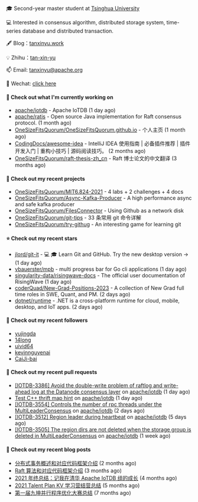 🎓 Second-year master student at [Tsinghua University](https://www.tsinghua.edu.cn/)

💻 Interested in consensus algorithm, distributed storage system, time-series database and distributed transaction.

🖋 Blog：[tanxinyu.work](https://tanxinyu.work)

💡 Zhihu：[tan-xin-yu](https://www.zhihu.com/people/tan-xin-yu-22)

📫 Email: [tanxinyu@apache.org](mailto:tanxinyu@apache.org)

💬 Wechat: [click here](https://github.com/LebronAl/LebronAl/issues/1)

#### 👷 Check out what I'm currently working on

- [apache/iotdb](https://github.com/apache/iotdb) - Apache IoTDB (1 day ago)
- [apache/ratis](https://github.com/apache/ratis) - Open source Java implementation for Raft consensus protocol. (1 month ago)
- [OneSizeFitsQuorum/OneSizeFitsQuorum.github.io](https://github.com/OneSizeFitsQuorum/OneSizeFitsQuorum.github.io) - 个人主页 (1 month ago)
- [CodingDocs/awesome-idea](https://github.com/CodingDocs/awesome-idea) - IntelliJ IDEA 使用指南 | 必备插件推荐 | 插件开发入门 | 重构小技巧 | 源码阅读技巧。  (2 months ago)
- [OneSizeFitsQuorum/raft-thesis-zh_cn](https://github.com/OneSizeFitsQuorum/raft-thesis-zh_cn) - Raft 博士论文的中文翻译 (3 months ago)

#### 🌱 Check out my recent projects

- [OneSizeFitsQuorum/MIT6.824-2021](https://github.com/OneSizeFitsQuorum/MIT6.824-2021) - 4 labs &#43; 2 challenges &#43; 4 docs
- [OneSizeFitsQuorum/Async-Kafka-Producer](https://github.com/OneSizeFitsQuorum/Async-Kafka-Producer) - A high performance async and safe kafka producer
- [OneSizeFitsQuorum/FilesConnector](https://github.com/OneSizeFitsQuorum/FilesConnector) - Using Github as a network disk
- [OneSizeFitsQuorum/git-tips](https://github.com/OneSizeFitsQuorum/git-tips) - 33 条常用 git 命令详解
- [OneSizeFitsQuorum/try-githug](https://github.com/OneSizeFitsQuorum/try-githug) - An interesting game for learning git

#### ⭐ Check out my recent stars

- [jlord/git-it](https://github.com/jlord/git-it) - :computer: :mortar_board: Learn Git and GitHub. Try the new desktop version →  (1 day ago)
- [vbauerster/mpb](https://github.com/vbauerster/mpb) - multi progress bar for Go cli applications (1 day ago)
- [singularity-data/risingwave-docs](https://github.com/singularity-data/risingwave-docs) - The official user documentation of RisingWave (1 day ago)
- [coderQuad/New-Grad-Positions-2023](https://github.com/coderQuad/New-Grad-Positions-2023) - A collection of New Grad full time roles in SWE, Quant, and PM. (2 days ago)
- [dotnet/runtime](https://github.com/dotnet/runtime) - .NET is a cross-platform runtime for cloud, mobile, desktop, and IoT apps. (2 days ago)

#### 👯 Check out my recent followers

- [yujingda](https://github.com/yujingda)
- [14long](https://github.com/14long)
- [uivid64](https://github.com/uivid64)
- [kevinnguyenai](https://github.com/kevinnguyenai)
- [CaiJi-bai](https://github.com/CaiJi-bai)

#### 🔨 Check out my recent pull requests

- [[IOTDB-3386] Avoid the double-write problem of raftlog and write-ahead log at the Datanode consensus layer](https://github.com/apache/iotdb/pull/6366) on [apache/iotdb](https://github.com/apache/iotdb) (1 day ago)
- [Test C&#43;&#43;  thrift map hint](https://github.com/apache/iotdb/pull/6357) on [apache/iotdb](https://github.com/apache/iotdb) (1 day ago)
- [[IOTDB-3554] Controls the number of rpc threads under the MultiLeaderConsensus](https://github.com/apache/iotdb/pull/6349) on [apache/iotdb](https://github.com/apache/iotdb) (2 days ago)
- [[IOTDB-3512] Region leader during heartbeat](https://github.com/apache/iotdb/pull/6322) on [apache/iotdb](https://github.com/apache/iotdb) (5 days ago)
- [[IOTDB-3505] The region dirs are not deleted when the storage group is deleted in MultiLeaderConsensus](https://github.com/apache/iotdb/pull/6297) on [apache/iotdb](https://github.com/apache/iotdb) (1 week ago)

#### 📜 Check out my recent blog posts

- [分布式事务概述和对应代码框架介绍](https://tanxinyu.work/talent-plan-transaction-talk/) (2 months ago)
- [Raft 算法和对应代码框架介绍](https://tanxinyu.work/talent-plan-raft-talk/) (3 months ago)
- [2021 年终总结：记我在清华 Apache IoTDB 组的成长](https://tanxinyu.work/2021-annual-summary/) (4 months ago)
- [2021 Talent Plan KV 学习营结营总结](https://tanxinyu.work/tinykv/) (5 months ago)
- [第一届九坤并行程序优化大赛总结](https://tanxinyu.work/jiu-kun-parallel-program-optimization-contest/) (7 months ago)
